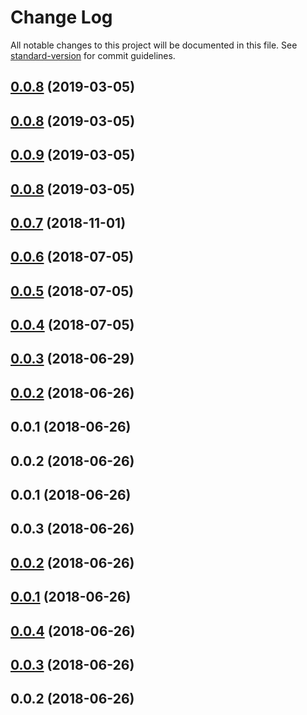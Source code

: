 # Change Log

All notable changes to this project will be documented in this file. See [standard-version](https://github.com/conventional-changelog/standard-version) for commit guidelines.

## [0.0.8](https://github.com/zipme/squidex-module/compare/v0.0.9...v0.0.8) (2019-03-05)



## [0.0.8](https://github.com/zipme/squidex-module/compare/v0.0.9...v0.0.8) (2019-03-05)



## [0.0.9](https://github.com/zipme/squidex-module/compare/v0.0.8...v0.0.9) (2019-03-05)



## [0.0.8](https://github.com/zipme/squidex-module/compare/v0.0.7...v0.0.8) (2019-03-05)



<a name="0.0.7"></a>
## [0.0.7](https://github.com/zipme/squidex-module/compare/v0.0.6...v0.0.7) (2018-11-01)



<a name="0.0.6"></a>
## [0.0.6](https://github.com/zipme/squidex-module/compare/v0.0.5...v0.0.6) (2018-07-05)



<a name="0.0.5"></a>
## [0.0.5](https://github.com/zipme/squidex-module/compare/v0.0.4...v0.0.5) (2018-07-05)



<a name="0.0.4"></a>
## [0.0.4](https://github.com/zipme/squidex-module/compare/v0.0.3...v0.0.4) (2018-07-05)



<a name="0.0.3"></a>
## [0.0.3](https://github.com/zipme/squidex-module/compare/v0.0.2...v0.0.3) (2018-06-29)



<a name="0.0.2"></a>
## [0.0.2](https://github.com/zipme/squidex-module/compare/v0.0.1...v0.0.2) (2018-06-26)



<a name="0.0.1"></a>
## 0.0.1 (2018-06-26)



<a name="0.0.2"></a>
## 0.0.2 (2018-06-26)



<a name="0.0.1"></a>
## 0.0.1 (2018-06-26)



<a name="0.0.3"></a>
## 0.0.3 (2018-06-26)



<a name="0.0.2"></a>
## [0.0.2](https://github.com/rb2-bv/squidex/compare/v0.0.1...v0.0.2) (2018-06-26)



<a name="0.0.1"></a>
## [0.0.1](https://github.com/rb2-bv/squidex/compare/v0.0.4...v0.0.1) (2018-06-26)



<a name="0.0.4"></a>
## [0.0.4](https://github.com/rb2-bv/squidex/compare/v0.0.3...v0.0.4) (2018-06-26)



<a name="0.0.3"></a>
## [0.0.3](https://github.com/rb2-bv/squidex/compare/v0.0.2...v0.0.3) (2018-06-26)



<a name="0.0.2"></a>
## 0.0.2 (2018-06-26)
